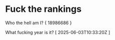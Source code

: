 # Fuck the rankings

Who the hell am I?
{ 18986686 }

What fucking year is it?
[ 2025-06-03T10:33:20Z ]
